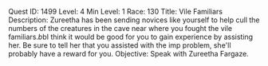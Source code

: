 Quest ID: 1499
Level: 4
Min Level: 1
Race: 130
Title: Vile Familiars
Description: Zureetha has been sending novices like yourself to help cull the numbers of the creatures in the cave near where you fought the vile familiars.$b$bI think it would be good for you to gain experience by assisting her. Be sure to tell her that you assisted with the imp problem, she'll probably have a reward for you.
Objective: Speak with Zureetha Fargaze.
